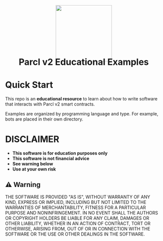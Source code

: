 <div align="center">
<img height="180" src="https://avatars.githubusercontent.com/u/84755822?s=200&v=4"/>
<h1 style="margin-top:-15px;">Parcl v2 Educational Examples</h1>
</div>

# Quick Start

This repo is an **educational resource** to learn about how to write software that interacts with Parcl v2 smart contracts.

Examples are organized by programming language and type. For example, bots are placed in their own directory.

# DISCLAIMER

- **This software is for education purposes only**
- **This software is not financial advice**
- **See warning below**
- **Use at your own risk**

## ⚠ Warning

THE SOFTWARE IS PROVIDED "AS IS", WITHOUT WARRANTY OF ANY KIND, EXPRESS OR IMPLIED, INCLUDING BUT NOT LIMITED TO THE WARRANTIES OF MERCHANTABILITY, FITNESS FOR A PARTICULAR PURPOSE AND NONINFRINGEMENT. IN NO EVENT SHALL THE AUTHORS OR COPYRIGHT HOLDERS BE LIABLE FOR ANY CLAIM, DAMAGES OR OTHER LIABILITY, WHETHER IN AN ACTION OF CONTRACT, TORT OR OTHERWISE, ARISING FROM, OUT OF OR IN CONNECTION WITH THE SOFTWARE OR THE USE OR OTHER DEALINGS IN THE SOFTWARE.
